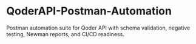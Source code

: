 # QoderAPI-Postman-Automation
Postman automation suite for Qoder API with schema validation, negative testing, Newman reports, and CI/CD readiness.
